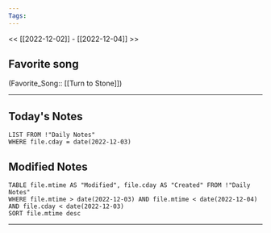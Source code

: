 ```yaml
---
Tags:
---
```

<< [[2022-12-02]] - [[2022-12-04]] >>
## Favorite song
(Favorite_Song:: [[Turn to Stone]])
___
## Today's Notes
```dataview
LIST FROM !"Daily Notes"
WHERE file.cday = date(2022-12-03)
```
## Modified Notes
```dataview
TABLE file.mtime AS "Modified", file.cday AS "Created" FROM !"Daily Notes" 
WHERE file.mtime > date(2022-12-03) AND file.mtime < date(2022-12-04) AND file.cday < date(2022-12-03)
SORT file.mtime desc
```
___
